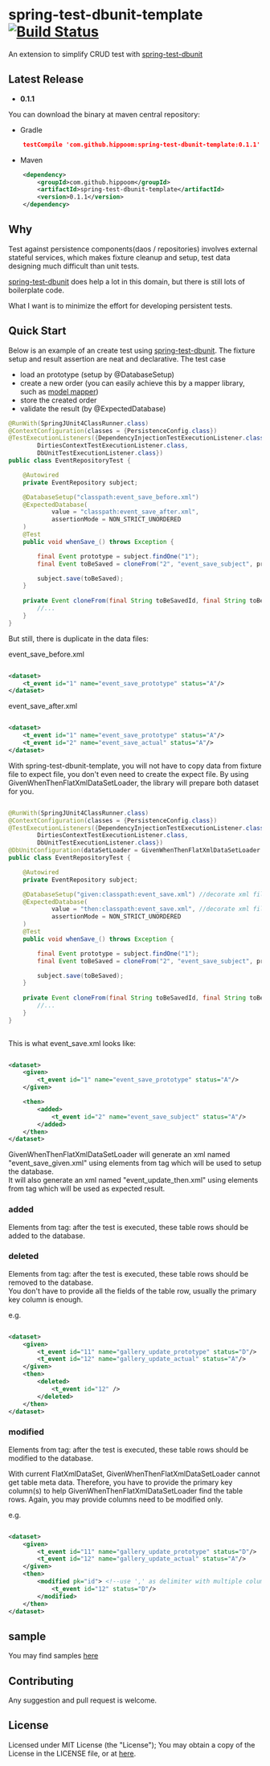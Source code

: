# spring-test-dbunit-template [![Build Status](https://travis-ci.org/Hippoom/spring-test-dbunit-template.svg?branch=master)](https://travis-ci.org/Hippoom/spring-test-dbunit-template)

An extension to simplify CRUD test with [spring-test-dbunit](http://springtestdbunit.github.io/spring-test-dbunit)

## Latest Release
* __0.1.1__

You can download the binary at maven central repository:


* Gradle

```` json
    testCompile 'com.github.hippoom:spring-test-dbunit-template:0.1.1'
````

* Maven

```` xml
    <dependency>
    	<groupId>com.github.hippoom</groupId>
    	<artifactId>spring-test-dbunit-template</artifactId>
    	<version>0.1.1</version>
    </dependency>
````

## Why

Test against persistence components(daos / repositories) involves external stateful services,
which makes fixture cleanup and setup, test data designing much difficult than unit tests.

[spring-test-dbunit](http://springtestdbunit.github.io/spring-test-dbunit) does help a lot in this domain,
but there is still lots of boilerplate code.

What I want is to minimize the effort for developing persistent tests.


## Quick Start

Below is an example of an create test using [spring-test-dbunit](http://springtestdbunit.github.io/spring-test-dbunit).
The fixture setup and result assertion are neat and declarative.
The test case
* load an prototype (setup by @DatabaseSetup)
* create a new order (you can easily achieve this by a mapper library, such as [model mapper](http://modelmapper.org/))
* store the created order
* validate the result (by @ExpectedDatabase)

````java
@RunWith(SpringJUnit4ClassRunner.class)
@ContextConfiguration(classes = {PersistenceConfig.class})
@TestExecutionListeners({DependencyInjectionTestExecutionListener.class,
        DirtiesContextTestExecutionListener.class,
        DbUnitTestExecutionListener.class})
public class EventRepositoryTest {

    @Autowired
    private EventRepository subject;

    @DatabaseSetup("classpath:event_save_before.xml") 
    @ExpectedDatabase(
            value = "classpath:event_save_after.xml", 
            assertionMode = NON_STRICT_UNORDERED
    )
    @Test
    public void whenSave_() throws Exception {

        final Event prototype = subject.findOne("1");
        final Event toBeSaved = cloneFrom("2", "event_save_subject", prototype);

        subject.save(toBeSaved);
    }
    
    private Event cloneFrom(final String toBeSavedId, final String toBeSavedName, Event prototype) {
        //...
    }
}
````

But still, there is duplicate in the data files:

event_save_before.xml
````xml

<dataset>
    <t_event id="1" name="event_save_prototype" status="A"/>
</dataset>

````

event_save_after.xml
````xml

<dataset>
    <t_event id="1" name="event_save_prototype" status="A"/>
    <t_event id="2" name="event_save_actual" status="A"/>
</dataset>

````

With spring-test-dbunit-template, you will not have to copy data from fixture file to expect file,
you don't even need to create the expect file.
By using GivenWhenThenFlatXmlDataSetLoader, the library will prepare both dataset for you.

````java

@RunWith(SpringJUnit4ClassRunner.class)
@ContextConfiguration(classes = {PersistenceConfig.class})
@TestExecutionListeners({DependencyInjectionTestExecutionListener.class,
        DirtiesContextTestExecutionListener.class,
        DbUnitTestExecutionListener.class})
@DbUnitConfiguration(dataSetLoader = GivenWhenThenFlatXmlDataSetLoader.class) //using this DataSetLoader
public class EventRepositoryTest {

    @Autowired
    private EventRepository subject;

    @DatabaseSetup("given:classpath:event_save.xml") //decorate xml file with "given:" prefix
    @ExpectedDatabase(
            value = "then:classpath:event_save.xml", //decorate xml file with "then:" prefix
            assertionMode = NON_STRICT_UNORDERED
    )
    @Test
    public void whenSave_() throws Exception {

        final Event prototype = subject.findOne("1");
        final Event toBeSaved = cloneFrom("2", "event_save_subject", prototype);

        subject.save(toBeSaved);
    }
    
    private Event cloneFrom(final String toBeSavedId, final String toBeSavedName, Event prototype) {
        //...
    }
}
    
````

This is what event_save.xml looks like:

````xml

<dataset>
    <given>
        <t_event id="1" name="event_save_prototype" status="A"/>
    </given>

    <then>
        <added>
            <t_event id="2" name="event_save_subject" status="A"/>
        </added>
    </then>
</dataset>

````

GivenWhenThenFlatXmlDataSetLoader will generate an xml named "event_save_given.xml" using elements from <given/> tag
which will be used to setup the database.  
It will also generate an xml named "event_update_then.xml" using elements from <then/> tag 
which will be used as expected result.
 
### added
 
Elements from <added/> tag: after the test is executed, these table rows should be added to the database. 

### deleted

Elements from <deleted/> tag: after the test is executed, these table rows should be removed to the database.  
You don't have to provide all the fields of the table row, usually the primary key column is enough.
 
e.g.

````xml

<dataset>
    <given>
        <t_event id="11" name="gallery_update_prototype" status="D"/>
        <t_event id="12" name="gallery_update_actual" status="A"/>
    </given>
    <then>
        <deleted>
            <t_event id="12" />
        </deleted>
    </then>
</dataset>

````

### modified

Elements from <modified/> tag: after the test is executed, these table rows should be modified to the database.

With current FlatXmlDataSet, GivenWhenThenFlatXmlDataSetLoader cannot get table meta data.
Therefore, you have to provide the primary key column(s) to help GivenWhenThenFlatXmlDataSetLoader find the table rows.
Again, you may provide columns need to be modified only.
  
e.g.

````xml

<dataset>
    <given>
        <t_event id="11" name="gallery_update_prototype" status="D"/>
        <t_event id="12" name="gallery_update_actual" status="A"/>
    </given>
    <then>
        <modified pk="id"> <!--use ',' as delimiter with multiple columns-->
            <t_event id="12" status="D"/>
        </modified>
    </then>
</dataset>

````

## sample

You may find samples [here](sample)

## Contributing
Any suggestion and pull request is welcome.

## License

Licensed under MIT License (the "License"); You may obtain a copy of the License in the LICENSE file, or at [here](LICENSE).